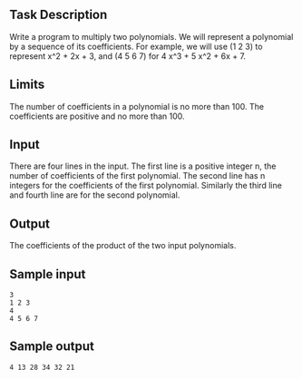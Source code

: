 ## Task Description ##

Write a program to multiply two polynomials. We will represent a polynomial by a sequence of its coefficients. For example, we will use (1 2 3) to represent x^2 + 2x + 3, and (4 5 6 7) for 4 x^3 + 5 x^2 + 6x + 7.

## Limits ##

The number of coefficients in a polynomial is no more than 100. The coefficients are positive and no more than 100.

## Input ##

There are four lines in the input. The first line is a positive integer n, the number of coefficients of the first polynomial. The second line has n integers for the coefficients of the first polynomial. Similarly the third line and fourth line are for the second polynomial.

## Output ##

The coefficients of the product of the two input polynomials.

## Sample input ##
```
3
1 2 3
4 
4 5 6 7
```
## Sample output ##
```
4 13 28 34 32 21
```
